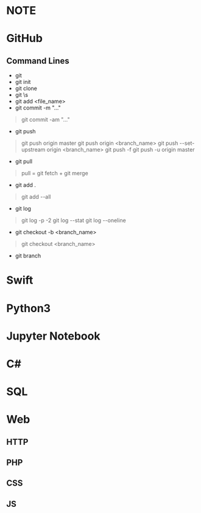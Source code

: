# NOTE

# GitHub
## Command Lines

+ git 
+ git init
+ git clone <https>
+ git \s
+ git add <file_name>
+ git commit -m "..."
> git commit -am "..."
+ git push
> git push origin master
> git push origin <branch_name>
> git push --set-upstream origin <branch_name>
> git push -f
> git push -u origin master
+ git pull
> pull = git fetch + git merge
+ git add .
> git add --all
+ git log
> git log -p -2
> git log --stat
> git log --oneline
+ git checkout -b <branch_name>
> git checkout <branch_name>
+ git branch

# Swift
# Python3
# Jupyter Notebook
# C\#
# SQL
# Web
## HTTP
## PHP
## CSS
## JS
